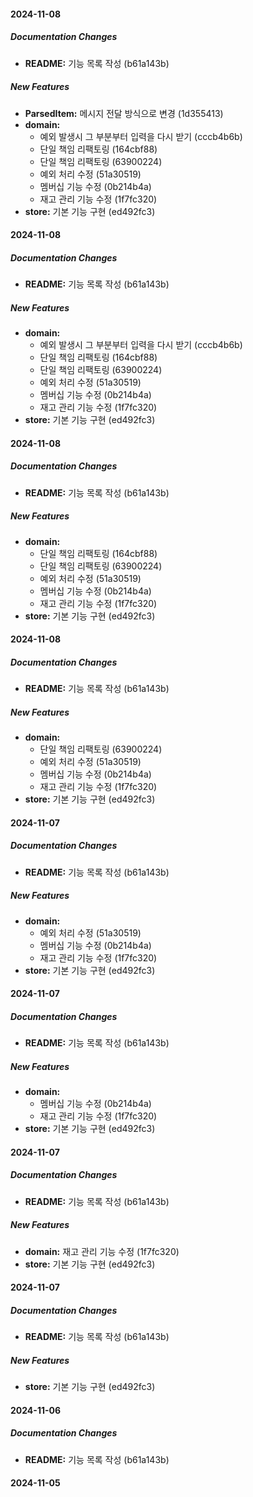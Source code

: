 #### 2024-11-08

##### Documentation Changes

* **README:**  기능 목록 작성 (b61a143b)

##### New Features

* **ParsedItem:**  메시지 전달 방식으로 변경 (1d355413)
* **domain:**
  *  예외 발생시 그 부분부터 입력을 다시 받기 (cccb4b6b)
  *  단일 책임 리팩토링 (164cbf88)
  *  단일 책임 리팩토링 (63900224)
  *  예외 처리 수정 (51a30519)
  *  멤버십 기능 수정 (0b214b4a)
  *  재고 관리 기능 수정 (1f7fc320)
* **store:**  기본 기능 구현 (ed492fc3)

#### 2024-11-08

##### Documentation Changes

* **README:**  기능 목록 작성 (b61a143b)

##### New Features

* **domain:**
  *  예외 발생시 그 부분부터 입력을 다시 받기 (cccb4b6b)
  *  단일 책임 리팩토링 (164cbf88)
  *  단일 책임 리팩토링 (63900224)
  *  예외 처리 수정 (51a30519)
  *  멤버십 기능 수정 (0b214b4a)
  *  재고 관리 기능 수정 (1f7fc320)
* **store:**  기본 기능 구현 (ed492fc3)

#### 2024-11-08

##### Documentation Changes

* **README:**  기능 목록 작성 (b61a143b)

##### New Features

* **domain:**
  *  단일 책임 리팩토링 (164cbf88)
  *  단일 책임 리팩토링 (63900224)
  *  예외 처리 수정 (51a30519)
  *  멤버십 기능 수정 (0b214b4a)
  *  재고 관리 기능 수정 (1f7fc320)
* **store:**  기본 기능 구현 (ed492fc3)

#### 2024-11-08

##### Documentation Changes

* **README:**  기능 목록 작성 (b61a143b)

##### New Features

* **domain:**
  *  단일 책임 리팩토링 (63900224)
  *  예외 처리 수정 (51a30519)
  *  멤버십 기능 수정 (0b214b4a)
  *  재고 관리 기능 수정 (1f7fc320)
* **store:**  기본 기능 구현 (ed492fc3)

#### 2024-11-07

##### Documentation Changes

* **README:**  기능 목록 작성 (b61a143b)

##### New Features

* **domain:**
  *  예외 처리 수정 (51a30519)
  *  멤버십 기능 수정 (0b214b4a)
  *  재고 관리 기능 수정 (1f7fc320)
* **store:**  기본 기능 구현 (ed492fc3)

#### 2024-11-07

##### Documentation Changes

* **README:**  기능 목록 작성 (b61a143b)

##### New Features

* **domain:**
  *  멤버십 기능 수정 (0b214b4a)
  *  재고 관리 기능 수정 (1f7fc320)
* **store:**  기본 기능 구현 (ed492fc3)

#### 2024-11-07

##### Documentation Changes

* **README:**  기능 목록 작성 (b61a143b)

##### New Features

* **domain:**  재고 관리 기능 수정 (1f7fc320)
* **store:**  기본 기능 구현 (ed492fc3)

#### 2024-11-07

##### Documentation Changes

* **README:**  기능 목록 작성 (b61a143b)

##### New Features

* **store:**  기본 기능 구현 (ed492fc3)

#### 2024-11-06

##### Documentation Changes

* **README:**  기능 목록 작성 (b61a143b)

#### 2024-11-05

